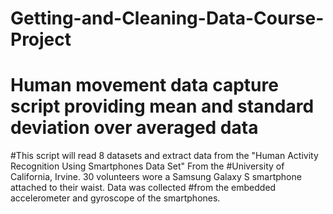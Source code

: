 # Getting-and-Cleaning-Data-Course-Project
# Human movement data capture script providing mean and standard deviation over averaged data
#This script will read 8 datasets and extract data from the "Human Activity Recognition Using Smartphones Data Set" From the #University of California, Irvine.  30 volunteers wore a Samsung Galaxy S smartphone attached to their waist. Data was collected #from the embedded accelerometer and gyroscope of the smartphones.
